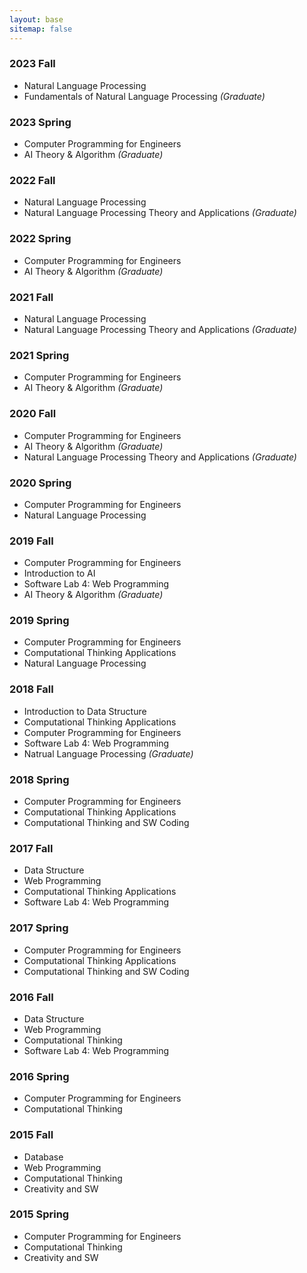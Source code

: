 ```yaml
---
layout: base
sitemap: false
---
```


### 2023 Fall 
- Natural Language Processing 
- Fundamentals of Natural Language Processing *(Graduate)*


### 2023 Spring 
- Computer Programming for Engineers
- AI Theory & Algorithm *(Graduate)*


### 2022 Fall 
- Natural Language Processing 
- Natural Language Processing Theory and Applications *(Graduate)*


### 2022 Spring 
- Computer Programming for Engineers
- AI Theory & Algorithm *(Graduate)*

### 2021 Fall 
- Natural Language Processing 
- Natural Language Processing Theory and Applications *(Graduate)*

### 2021 Spring 
- Computer Programming for Engineers
- AI Theory & Algorithm *(Graduate)*

### 2020 Fall
- Computer Programming for Engineers
- AI Theory & Algorithm *(Graduate)*
- Natural Language Processing Theory and Applications *(Graduate)*

### 2020 Spring
- Computer Programming for Engineers
- Natural Language Processing

### 2019 Fall
- Computer Programming for Engineers
- Introduction to AI
- Software Lab 4: Web Programming
- AI Theory & Algorithm *(Graduate)*

### 2019 Spring
- Computer Programming for Engineers
- Computational Thinking Applications
- Natural Language Processing

### 2018 Fall
- Introduction to Data Structure
- Computational Thinking Applications
- Computer Programming for Engineers
- Software Lab 4: Web Programming
- Natrual Language Processing *(Graduate)*

### 2018 Spring
- Computer Programming for Engineers
- Computational Thinking Applications
- Computational Thinking and SW Coding

### 2017 Fall
- Data Structure
- Web Programming
- Computational Thinking Applications
- Software Lab 4: Web Programming

### 2017 Spring
- Computer Programming for Engineers
- Computational Thinking Applications
- Computational Thinking and SW Coding

### 2016 Fall
- Data Structure
- Web Programming
- Computational Thinking
- Software Lab 4: Web Programming

### 2016 Spring
- Computer Programming for Engineers
- Computational Thinking

### 2015 Fall
- Database
- Web Programming
- Computational Thinking
- Creativity and SW

### 2015 Spring
- Computer Programming for Engineers
- Computational Thinking
- Creativity and SW
